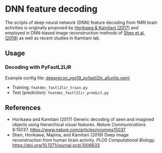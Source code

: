 # DNN feature decoding

The scripts of deep neural network (DNN) feature decoding from fMRI brain activities is originally proposed by [Horikawa & Kamitani (2017)](https://www.nature.com/articles/ncomms15037) and employed in DNN-based image reconstruction methods of [Shen et al. (2019)](http://dx.doi.org/10.1371/journal.pcbi.1006633) as well as recent studies in Kamitani lab.

## Usage

### Decoding with PyFastL2LiR

Example config file: [deeprecon_vgg19_pyfastl2lir_allunits.yaml](config/deeprecon_vgg19_pyfastl2lir_allunits.yaml)

- Training: `featdec_fastl2lir_train.py`
- Test (prediction): `featdec_fastl2lir_predict.py`


## References

- Horikawa and Kamitani (2017) Generic decoding of seen and imagined objects using hierarchical visual features. *Nature Communications* 8:15037. https://www.nature.com/articles/ncomms15037
- Shen, Horikawa, Majima, and Kamitani (2019) Deep image reconstruction from human brain activity. *PLOS Computational Biology*. https://doi.org/10.1371/journal.pcbi.1006633
